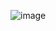![image](https://user-images.githubusercontent.com/59787095/141360881-8b6a0cf6-4607-4307-8a33-83503846b991.png)
